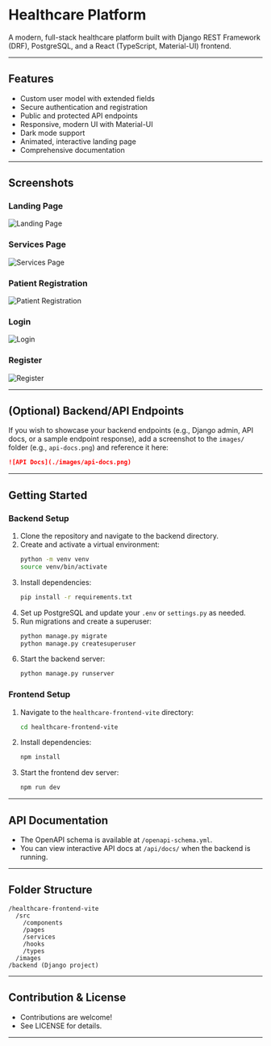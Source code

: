 # Healthcare Platform

A modern, full-stack healthcare platform built with Django REST Framework (DRF), PostgreSQL, and a React (TypeScript, Material-UI) frontend.

---

## Features
- Custom user model with extended fields
- Secure authentication and registration
- Public and protected API endpoints
- Responsive, modern UI with Material-UI
- Dark mode support
- Animated, interactive landing page
- Comprehensive documentation

---

## Screenshots

### Landing Page
![Landing Page](./images/landing.png)

### Services Page
![Services Page](./images/services.png)

### Patient Registration
![Patient Registration](./images/patientregister.png)

### Login
![Login](./images/login.png)

### Register
![Register](./images/register.png)

---

## (Optional) Backend/API Endpoints
If you wish to showcase your backend endpoints (e.g., Django admin, API docs, or a sample endpoint response), add a screenshot to the `images/` folder (e.g., `api-docs.png`) and reference it here:

```markdown
![API Docs](./images/api-docs.png)
```

---

## Getting Started

### Backend Setup
1. Clone the repository and navigate to the backend directory.
2. Create and activate a virtual environment:
   ```bash
   python -m venv venv
   source venv/bin/activate
   ```
3. Install dependencies:
   ```bash
   pip install -r requirements.txt
   ```
4. Set up PostgreSQL and update your `.env` or `settings.py` as needed.
5. Run migrations and create a superuser:
   ```bash
   python manage.py migrate
   python manage.py createsuperuser
   ```
6. Start the backend server:
   ```bash
   python manage.py runserver
   ```

### Frontend Setup
1. Navigate to the `healthcare-frontend-vite` directory:
   ```bash
   cd healthcare-frontend-vite
   ```
2. Install dependencies:
   ```bash
   npm install
   ```
3. Start the frontend dev server:
   ```bash
   npm run dev
   ```

---

## API Documentation
- The OpenAPI schema is available at `/openapi-schema.yml`.
- You can view interactive API docs at `/api/docs/` when the backend is running.

---

## Folder Structure
```
/healthcare-frontend-vite
  /src
    /components
    /pages
    /services
    /hooks
    /types
  /images
/backend (Django project)
```

---

## Contribution & License
- Contributions are welcome!
- See LICENSE for details.

---


